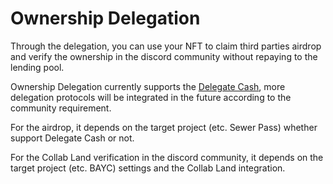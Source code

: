 # Ownership Delegation

Through the delegation, you can use your NFT to claim third parties airdrop and verify the ownership in the discord community without repaying to the lending pool.

Ownership Delegation currently supports the [Delegate Cash](https://github.com/delegatecash/delegation-registry), more delegation protocols will be integrated in the future according to the community requirement.

For the airdrop, it depends on the target project (etc. Sewer Pass) whether support Delegate Cash or not.

For the Collab Land verification in the discord community, it depends on the target project (etc. BAYC) settings and the Collab Land integration.
